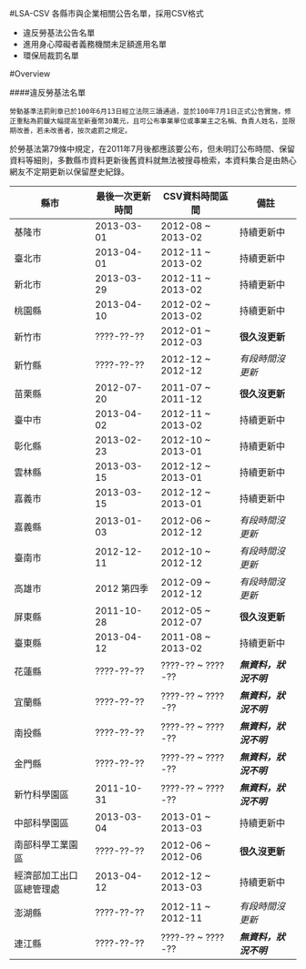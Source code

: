 #LSA-CSV
各縣市與企業相關公告名單，採用CSV格式

* 違反勞基法公告名單
* 進用身心障礙者義務機關未足額進用名單
* 環保局裁罰名單


#Overview

####違反勞基法名單

```
勞動基準法罰則章已於100年6月13日經立法院三讀通過，並於100年7月1日正式公告實施，修正重點為罰鍰大幅提高至新臺幣30萬元，且可公布事業單位或事業主之名稱、負責人姓名，並限期改善，若未改善者，按次處罰之規定。 
```
於勞基法第79條中規定，在2011年7月後都應該要公布，但未明訂公布時間、保留資料等細則，多數縣市資料更新後舊資料就無法被搜尋檢索，本資料集合是由熱心網友不定期更新以保留歷史紀錄。


|          縣市         | 最後一次更新時間  |   CSV資料時間區間  |          備註        |
| -------------------- | -------------- | ----------------  | ------------------- |
|         基隆市        |   2013-03-01   | 2012-08 ~ 2013-02 | 持續更新中            |
|         臺北市        |   2013-04-01   | 2012-11 ~ 2013-02 | 持續更新中            |
|         新北市        |   2013-03-29   | 2012-11 ~ 2013-02 | 持續更新中            |
|         桃園縣        |   2013-04-10   | 2012-02 ~ 2013-02 | 持續更新中            |
|         新竹市        |   ????-??-??   | 2012-01 ~ 2012-03 | **很久沒更新**        |
|         新竹縣        |   ????-??-??   | 2012-12 ~ 2012-12 | *有段時間沒更新*       |
|         苗栗縣        |   2012-07-20   | 2011-07 ~ 2011-12 | **很久沒更新**        |
|         臺中市        |   2013-04-02   | 2012-11 ~ 2013-02 | 持續更新中            |
|         彰化縣        |   2013-02-23   | 2012-10 ~ 2013-01 | 持續更新中            |
|         雲林縣        |   2013-03-15   | 2012-12 ~ 2013-01 | 持續更新中            |
|         嘉義市        |   2013-03-15   | 2012-12 ~ 2013-01 | 持續更新中            |
|         嘉義縣        |   2013-01-03   | 2012-06 ~ 2012-12 | *有段時間沒更新*       |
|         臺南市        |   2012-12-11   | 2012-10 ~ 2012-12 | *有段時間沒更新*       |
|         高雄市        |   2012 第四季   | 2012-09 ~ 2012-12 | *有段時間沒更新*       |
|         屏東縣        |   2011-10-28   | 2012-05 ~ 2012-07 | **很久沒更新**        |
|         臺東縣        |   2013-04-12   | 2011-08 ~ 2013-02 | 持續更新中            |
|         花蓮縣        |   ????-??-??   | ????-?? ~ ????-?? | ***無資料，狀況不明*** |
|         宜蘭縣        |   ????-??-??   | ????-?? ~ ????-?? | ***無資料，狀況不明*** |
|         南投縣        |   ????-??-??   | ????-?? ~ ????-?? | ***無資料，狀況不明*** |
|         金門縣        |   ????-??-??   | ????-?? ~ ????-?? | ***無資料，狀況不明*** |
|      新竹科學園區      |   2011-10-31   | ????-?? ~ ????-?? | ***無資料，狀況不明*** |
|      中部科學園區      |   2013-03-04   | 2013-01 ~ 2013-03 | 持續更新中            |
|    南部科學工業園區     |   ????-??-??   | 2012-06 ~ 2012-06 | **很久沒更新**        |
| 經濟部加工出口區總管理處 |   2013-04-12   | 2012-12 ~ 2013-03 | 持續更新中            |
|         澎湖縣        |   ????-??-??   | 2012-11 ~ 2012-11 | *有段時間沒更新*       |
|         連江縣        |   ????-??-??   | ????-?? ~ ????-?? | ***無資料，狀況不明*** |
